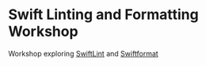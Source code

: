 # Swift Linting and Formatting Workshop
Workshop exploring [SwiftLint](https://github.com/realm/SwiftLint) and [Swiftformat](https://github.com/nicklockwood/SwiftFormat)
